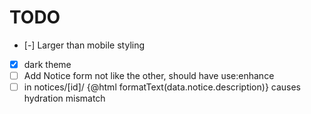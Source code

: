 # TODO

- [-] Larger than mobile styling
- [x] dark theme
- [ ] Add Notice form not like the other, should have use:enhance
- [ ] in notices/[id]/ {@html formatText(data.notice.description)} causes hydration mismatch
